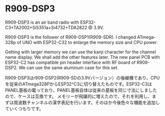 # R909-DSP3
R909-DSP3 is an air band radio with ESP32-C3+TA2002+Si5351a+Si4732+TDA2822 @ 3.9V.

R909-DSP3 is the follower of R909-DSP1(R909-SDR). I changed ATmega-328p of UNO with ESP32-C32 to enlarge the memory size and CPU power.

Getting with larger memory we can use the kanji character for the channel name display. We shall add the other features later.
The new panel PCB with ESP32-C2 has compatible pin header interface with RF board of R909-DSP2. We can use the same aluminum case for this set.


R909-DSP3はr909-DSP2(R909-SDの3.9Vバージョン）の後継機であり、CPUを従来のATmega328PからESP32^C3に切り替えたものです。ESP32-C3はPANEL基板の載っており、PANEL基板自体は従来の基板を同じ寸法にしましたので、ケースは互換です。
メモリーが飛躍的に増えたので、それを利用し、まずは周波数チャンネルの漢字表記を行います。そのほか今後色々な機能を追加していくつもりです。


